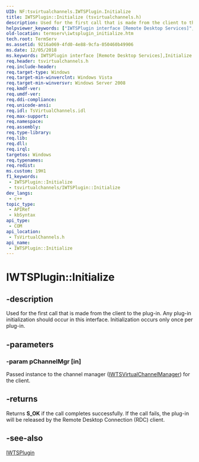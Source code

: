 ```yaml
---
UID: NF:tsvirtualchannels.IWTSPlugin.Initialize
title: IWTSPlugin::Initialize (tsvirtualchannels.h)
description: Used for the first call that is made from the client to the plug-in.
helpviewer_keywords: ["IWTSPlugin interface [Remote Desktop Services]","Initialize method","IWTSPlugin.Initialize","IWTSPlugin::Initialize","Initialize","Initialize method [Remote Desktop Services]","Initialize method [Remote Desktop Services]","IWTSPlugin interface","termserv.iwtsplugin_initialize","tsvirtualchannels/IWTSPlugin::Initialize"]
old-location: termserv\iwtsplugin_initialize.htm
tech.root: TermServ
ms.assetid: 9216a069-4fd0-4e88-9cfa-050460b49906
ms.date: 12/05/2018
ms.keywords: IWTSPlugin interface [Remote Desktop Services],Initialize method, IWTSPlugin.Initialize, IWTSPlugin::Initialize, Initialize, Initialize method [Remote Desktop Services], Initialize method [Remote Desktop Services],IWTSPlugin interface, termserv.iwtsplugin_initialize, tsvirtualchannels/IWTSPlugin::Initialize
req.header: tsvirtualchannels.h
req.include-header: 
req.target-type: Windows
req.target-min-winverclnt: Windows Vista
req.target-min-winversvr: Windows Server 2008
req.kmdf-ver: 
req.umdf-ver: 
req.ddi-compliance: 
req.unicode-ansi: 
req.idl: TsVirtualChannels.idl
req.max-support: 
req.namespace: 
req.assembly: 
req.type-library: 
req.lib: 
req.dll: 
req.irql: 
targetos: Windows
req.typenames: 
req.redist: 
ms.custom: 19H1
f1_keywords:
 - IWTSPlugin::Initialize
 - tsvirtualchannels/IWTSPlugin::Initialize
dev_langs:
 - c++
topic_type:
 - APIRef
 - kbSyntax
api_type:
 - COM
api_location:
 - TsVirtualChannels.h
api_name:
 - IWTSPlugin::Initialize
---
```


# IWTSPlugin::Initialize


## -description

Used for the first call that is made from the client to the plug-in. Any plug-in initialization should occur in this interface. Initialization occurs only once per plug-in.

## -parameters

### -param pChannelMgr [in]

Passed instance to the channel manager (<a href="/windows/desktop/api/tsvirtualchannels/nn-tsvirtualchannels-iwtsvirtualchannelmanager">IWTSVirtualChannelManager</a>) for the client.

## -returns

Returns <b>S_OK</b> if the call completes successfully. If the call fails, the plug-in will be released by the Remote Desktop Connection (RDC) client.

## -see-also

<a href="/windows/desktop/api/tsvirtualchannels/nn-tsvirtualchannels-iwtsplugin">IWTSPlugin</a>

